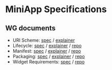# MiniApp Specifications

## WG documents

* URI Scheme: [spec](https://w3c.github.io/miniapp/specs/uri/) / [explainer](https://github.com/w3c/miniapp/blob/gh-pages/specs/uri/docs/explainer.md)
* Lifecycle: [spec](https://w3c.github.io/miniapp-lifecycle/) / [explainer](@@) / [repo](https://github.com/w3c/miniapp-lifecycle)
* Manifest: [spec](https://w3c.github.io/miniapp-manifest/) / [explainer](@@) / [repo](https://github.com/w3c/miniapp-manifest)
* Packaging: [spec](https://w3c.github.io/miniapp-packaging/) / [explainer](@@) / [repo](https://github.com/w3c/miniapp-packaging)
* Widget Requirements: [spec](https://w3c.github.io/miniapp-widget-req/) / [repo](https://github.com/w3c/miniapp-widget-req)
